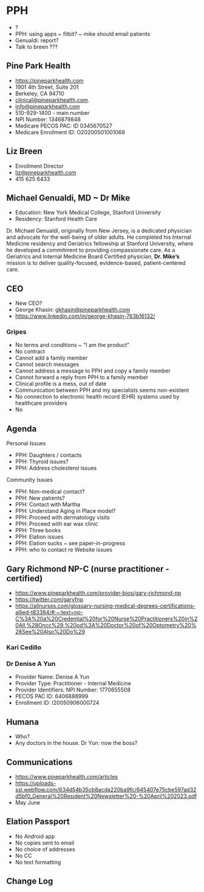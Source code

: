# PPH

* ?
* PPH: using apps ~ fitbit? ~ mike should email patients
* Genualdi: report?
* Talk to breen ???


## Pine Park Health

* https://pineparkhealth.com
* 1901 4th Street, Suite 201
* Berkeley, CA 94710
* clinical@pineparkhealth.com.
* info@pineparkhealth.com
* 510-929-1400 - main number
* NPI Number: 1346879848
* Medicare PECOS PAC: ID 0345670527
* Medicare Enrollment ID: O20200501001068

## Liz Breen

* Enrollment Director
* liz@pineparkhealth.com
* 415 625 6433

## Michael Genualdi, MD ~ Dr Mike

* Education: New York Medical College, Stanford University
* Residency: Stanford Health Care

Dr. Michael Genualdi, originally from New Jersey, is a dedicated physician and advocate for the well-being of older adults. He completed his Internal Medicine residency and Geriatrics fellowship at Stanford University, where he developed a commitment to providing compassionate care. As a Geriatrics and Internal Medicine Board Certified physician, **Dr. Mike’s** mission is to deliver quality-focused, evidence-based, patient-centered care.
## CEO

* New CEO?
* George Khasin: <a href="mailto:gkhasin@pineparkhealth.com">gkhasin@pineparkhealth.com</a>
* <a href="https://www.linkedin.com/in/george-khasin-763b16132/">https://www.linkedin.com/in/george-khasin-763b16132/</a>

### Gripes

* No terms and conditions ~ "I am the product"
* No contract
* Cannot add a family member
* Cannot search messages
* Cannot address a message to PPH and copy a family member
* Cannot forward a reply from PPH to a family member
* Clinical profile is a mess, out of date
* Communication between PPH and my specialists seems non-existent
* No connection to electronic health record (EHR) systems used by healthcare providers
* No 

## Agenda

Personal Issues

* PPH: Daughters / contacts
* PPH: Thyroid issues?
* PPH: Address cholesterol issues

Community Issues

* PPH: Non-medical contact?
* PPH: New patients?
* PPH: Contact with Martha
* PPH: Understand Aging in Place model?
* PPH: Proceed with dermatology visits
* PPH: Proceed with ear wax clinic
* PPH: Three books
* PPH: Elation issues
* PPH: Elation sucks ~ see paper-in-progress
* PPH: who to contact re Website issues

## Gary Richmond NP-C (nurse practitioner - certified)

* <a href="https://www.pineparkhealth.com/provider-bios/gary-richmond-np">https://www.pineparkhealth.com/provider-bios/gary-richmond-np</a>
* <a href="https://twitter.com/garyfnp">https://twitter.com/garyfnp</a>
* <a href="https://allnurses.com/glossary-nursing-medical-degrees-certifications-allied-t83384/#:~:text=np-C%3A%20a%20Credential%20for%20Nurse%20Practitioners%20in%20All,%28Oncc%29.%20od%3A%20Doctor%20of%20Optometry%20%28See%20Also%20Do%29">https://allnurses.com/glossary-nursing-medical-degrees-certifications-allied-t83384/#:~:text=np-C%3A%20a%20Credential%20for%20Nurse%20Practitioners%20in%20All,%28Oncc%29.%20od%3A%20Doctor%20of%20Optometry%20%28See%20Also%20Do%29</a>

### Kari Cedillo

### Dr Denise A Yun

* Provider Name: Denise A Yun
* Provider Type: Practitioner - Internal Medicine
* Provider Identifiers: NPI Number: 1770655508
* PECOS PAC ID: 6406888999
* Enrollment ID: I20050906000724

## Humana

* Who?
* Any doctors in the house. Dr Yun: now the boss?

## Communications

* <a href="https://www.pineparkhealth.com/articles">https://www.pineparkhealth.com/articles</a>
* <a href="https://uploads-ssl.webflow.com/634d54b35cb8acda220ba9fc/645407e75cbe597ad32d5bf0_General%20Resident%20Newsletter%20-%20April%202023.pdf">https://uploads-ssl.webflow.com/634d54b35cb8acda220ba9fc/645407e75cbe597ad32d5bf0_General%20Resident%20Newsletter%20-%20April%202023.pdf</a>
* May June

## Elation Passport

* No Android app
* No copies sent to email
* No choice of addresses
* No CC
* No text formatting

## Change Log